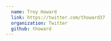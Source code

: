 ```yaml
---
  name: Troy Howard
  link: https://twitter.com/thoward37
  organization: Twitter
  github: thoward
---
```

